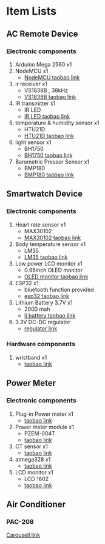# Item Lists
## AC Remote Device
### Electronic components
1. Arduino Mega 2560 x1
2. NodeMCU x1
    - [NodeMCU taobao link](https://detail.tmall.com/item.htm?id=524942473974&spm=a1z09.2.0.0.40b42e8dqUuZrI&_u=p2v57gsh5d21)
3. ir receiver x1
    - VS1838B , 38kHz
    - [VS1838B taobao link](https://item.taobao.com/item.htm?spm=a1z09.2.0.0.40b42e8dqUuZrI&id=178521861&_u=p2v57gshd1d6)
4. IR transmitter x1
    - IR LED
    - [IR LED taobao link](https://item.taobao.com/item.htm?spm=a1z09.2.0.0.40b42e8dqUuZrI&id=43647329043&_u=p2v57gshd036)
5. temperature & humidity sensor x1
    - HTU21D
    - [HTU21D taobao link](https://detail.tmall.com/item.htm?id=521686770579&spm=a1z09.2.0.0.40b42e8dqUuZrI&_u=p2v57gshe34b)
6. light sensor x1
    - BH1750
    - [BH1750 taobao link](https://detail.tmall.com/item.htm?id=521238059334&spm=a1z09.2.0.0.40b42e8dqUuZrI&_u=p2v57gshe0f9)
7. Barometric Pressor Sensor x1
    - BMP180
    - [BMP180 taobao link](https://detail.tmall.com/item.htm?id=521331189285&spm=a1z09.2.0.0.40b42e8dqUuZrI&_u=p2v57gsh1a64)

## Smartwatch Device
### Electronic components
1. Heart rate sensor x1
    - MAX30102
    - [MAX30102 taobao link](https://detail.tmall.com/item.htm?spm=a1z0d.6639537.1997196601.31.53377484Wh1uwb&id=576026624239)
2. Body temperature sensor x1
    - LM35
    - [LM35 taobao link](https://detail.tmall.com/item.htm?spm=a1z0d.6639537.1997196601.54.199b74845QygUJ&id=41414863412)
3. Low power LCD monitor x1
    - 0.96inch OLED monitor
    - [OLED monitor taobao link](https://detail.tmall.com/item.htm?spm=a1z0d.6639537.1997196601.28.199b74845QygUJ&id=555789848567)
4. ESP32 x1
    - bluetooth function provided
    - [esp32 taobao link](https://detail.tmall.com/item.htm?spm=a1z10.3-b-s.w4011-21581912015.52.29e35535onfqbu&id=555740879447&rn=86cd782acc541b40ee76a7d27620d463&abbucket=17&skuId=4168167724215)
5. Lithium Battery 3.7V x1
    - 2000 mah
    - [li battery taobao link](https://detail.tmall.com/item.htm?spm=a1z0d.6639537.1997196601.82.199b74845QygUJ&id=605011214807)
6. 3.3V DC-DC regulator
    - [regulator link](https://item.taobao.com/item.htm?spm=a1z09.2.0.0.74a22e8df6DqSQ&id=558518174418&_u=n2v57gsh9e70)

### Hardware components
1. wristband x1
    - [taobao link](https://detail.tmall.com/item.htm?spm=a1z0d.6639537.1997196601.14.bf1e7484fpfouG&id=585651198278)

## Power Meter
### Electronic components
1. Plug-in Power meter x1
    - [taobao link](https://detail.tmall.com/item.htm?spm=a1z0d.6639537.1997196601.119.199b74845QygUJ&id=590305202754)
2. Power meter module x1
    - PZEM-004T
    - [taobao link](https://item.taobao.com/item.htm?spm=a1z0d.6639537.1997196601.105.199b74845QygUJ&id=583138602232)
3. CT sensor x1
    - [taobao link](https://item.taobao.com/item.htm?spm=a1z0d.6639537.1997196601.105.199b74845QygUJ&id=583138602232)
4. atmega328 x1
    - [taobao link](https://detail.tmall.com/item.htm?spm=a1z0d.6639537.1997196601.4.199b74845QygUJ&id=595282328171)
5. LCD monitor x1
    - LCD 1602
    - [taobao link](https://detail.tmall.com/item.htm?spm=a1z0d.6639537.1997196601.72.199b74845QygUJ&id=16000820397)

## Air Conditioner
### PAC-208
[Carousell link](https://hk.carousell.com/p/%E7%A7%BB%E5%8B%95%E5%BC%8F%E5%86%B7%E6%B0%A3%E6%A9%9F-255165199?t-id=19030135_1573197248862&t-referrer_browse_type=search_results&t-referrer_sort_by=popular)
